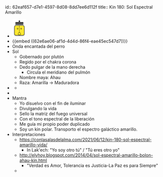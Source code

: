 id:: 62eaf657-d7e1-4597-8d08-8dd7ee6d112f
title:: Kin 180: Sol Espectral Amarillo

- ![image.png](../assets/image_1659565793204_0.png)
- {{embed ((62e6ae06-af1d-4d4d-86f4-eae45ec547d7))}}
- Onda encantada del perro
- Sol
	- Gobernado por plutón
	- Regido por el chakra corona
	- Dedo pulgar de la mano derecha
		- Circula el meridiano del pulmón
	- Nombre maya: Ahau
	- Raza: Amarilla -> Maduradora
-
	-
-
- Mantra
	- Yo disuelvo con el fin de iluminar
	- Divulgando la vida
	- Sello la matriz del fuego universal
	- Con el tono espectral de la liberación
	- Me guía mi propio poder duplicado
	- Soy un kin polar. Transporto el espectro galáctico amarillo.
- Interpretaciones
	- https://conlasalasdelalma.com/2021/06/12/kin-180-sol-espectral-amarillo-vida/
		- In Lak'ech: "Yo soy otro tú" / "Tú eres otro yo"
	- http://elyhoy.blogspot.com/2014/04/sol-espectral-amarillo-bolon-ahau-kin.html
		- "Verdad es Amor, Tolerancia es Justicia-La Paz es para Siempre"
	-